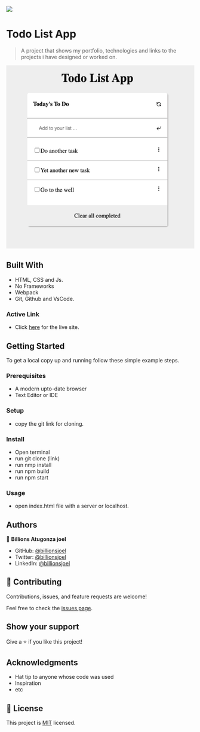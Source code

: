 ![](https://img.shields.io/badge/Microverse-blueviolet)

# Todo List App

> A project that shows my portfolio, technologies and links to the projects i have
designed or worked on.

![screenshot](./app-screenshot.png)

## Built With

- HTML, CSS and Js.
- No Frameworks
- Webpack
- Git, Github and VsCode.

### Active Link
 - Click [here](https://billionsjoel.github.io/) for the live site.

## Getting Started

To get a local copy up and running follow these simple example steps.

### Prerequisites
- A modern upto-date browser
- Text Editor or IDE

### Setup
 - copy the git link for cloning.

### Install
 - Open terminal
 - run git clone (link)
 - run nmp install
 - run npm build
 - run npm start

### Usage
- open index.html file with a server or localhost.

## Authors

👤 **Billions Atugonza joel**

- GitHub: [@billionsjoel](https://github.com/billionsjoel)
- Twitter: [@billionsjoel](https://twitter.com/BillionsJoel)
- LinkedIn: [@billionsjoel](https://www.linkedin.com/in/billionsjoel/)


## 🤝 Contributing

Contributions, issues, and feature requests are welcome!

Feel free to check the [issues page](../../issues/).

## Show your support

Give a ⭐️ if you like this project!

## Acknowledgments

- Hat tip to anyone whose code was used
- Inspiration
- etc

## 📝 License

This project is [MIT](./MIT.md) licensed.
